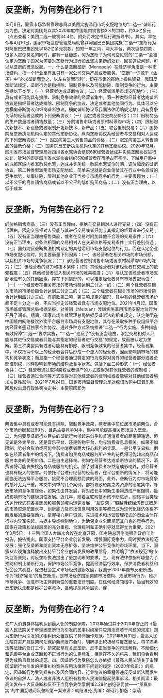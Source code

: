 # 反垄断，为何势在必行？1

10月8日，国家市场监督管理总局以美团实施滥用市场支配地位的“二选一”垄断行为为由，决定对美团处以其2020年度中国境内销售额3%的罚款，约34亿多元（点击查看：美团二选一被罚34.4亿，附处罚决定书及行政指导书）。其实，早在今年4月10日，国家市场监督管理总局就曾以阿里巴巴集团实施“二选一”垄断行为对阿里巴巴集团处以182亿多元罚款。短短一年之内，两大平台，两次巨额罚款，很多人震惊莫名的同时，都有一丝疑惑，何为垄断？为何司空见惯的“二选一”会被认定为垄断？国家为何要对垄断行为进行如此坚决果断的处罚。回答这些问题，可以从垄断的概念说起。一、什么是垄断垄断（Monopoly）在经济学角度是一种市场结构，指一个行业里有且只有一家公司交易产品或者服务。“垄断”一词源于《孟子》中“必求垄断而登之，以左右望而市利”，即在市集的高地上操纵贸易。我国反垄断法规定，垄断行为是指排除、限制竞争以及可能排除、限制竞争的行为。主要包括以下类型：（一）经营者达成垄断协议；（二）经营者滥用市场支配地位；（三）具有或者可能具有排除、限制竞争效果的经营者集中。第一种类型经营者达成垄断协议是指经营者达成排除、限制竞争的协议、决定或者其他协同行为。具体可以分为横向垄断协议和纵向垄断协议。横向垄断协议系我国法律明确规定禁止具有竞争关系的经营者达成的下列垄断协议：（一）固定或者变更商品价格；（二）限制商品的生产数量或者销售数量；（三）分割销售市场或者原材料采购市场；（四）限制购买新技术、新设备或者限制开发新技术、新产品；（五）联合抵制交易；（六）国务院反垄断执法机构认定的其他垄断协议。纵向垄断协议系经营者与交易相对人达成的下列垄断协议：（一）固定向第三人转售商品的价格；（二）限定向第三人转售商品的最低价格；（三）国务院反垄断执法机构认定的其他垄断协议。2020年12月，四川省市场监督管理局对四川省水泥协会组织6家经营者达成并实施垄断协议进行处罚，针对的即是四川省水泥协会组织6家经营者在市场占有率高、下游用户集中的成都区域内推涨散装水泥，达成并实施统一散装水泥调价时间、调价幅度的垄断协议。第二种类型滥用市场支配地位，简单来说就是企业倚仗其在行业中各领域的竞争优势，从事排除、限制其他企业正当参与市场竞争的行为。主要表现为：（一）以不公平的高价销售商品或者以不公平的低价购买商品；（二）没有正当理由，以低于成本

# 反垄断，为何势在必行？2

的价格销售商品；（三）没有正当理由，拒绝与交易相对人进行交易；（四）没有正当理由，限定交易相对人只能与其进行交易或者只能与其指定的经营者进行交易；（五）没有正当理由搭售商品，或者在交易时附加其他不合理的交易条件；（六）没有正当理由，对条件相同的交易相对人在交易价格等交易条件上实行差别待遇；（七）国务院反垄断执法机构认定的其他滥用市场支配地位的行为。而在认定企业市场支配地位时，则主要衡量下列因素：（一）该经营者在相关市场的市场份额，以及相关市场的竞争状况；（二）该经营者控制销售市场或者原材料采购市场的能力；（三）该经营者的财力和技术条件；（四）其他经营者对该经营者在交易上的依赖程度；（五）其他经营者进入相关市场的难易程度；（六）与认定该经营者市场支配地位有关的其他因素。存在下列情形的，可以推定经营者具有市场支配地位：（一）一个经营者在相关市场的市场份额达到二分之一的；（二）两个经营者在相关市场的市场份额合计达到三分之二的；（三）三个经营者在相关市场的市场份额合计达到四分之三的。有前款第二项、第三项规定的情形，其中有的经营者市场份额不足十分之一的，不应当推定该经营者具有市场支配地位。2021年4月起，国家市场监督管理总局根据举报，对美团（Meituan）涉嫌实施滥用市场支配地位行为开展了调查。期间，国家市场监督管理总局依据反垄断法的相关规定，认定美团在中国境内网络餐饮外卖平台服务市场具有支配地位，其存在采取多种手段组织平台内经营者签订独家合作协议、通过多种方式系统推进“二选一”行为实施、多种措施有效保障“二选一”要求实施，“二选一”违反了“没有正当理由，限定交易相对人只能与其进行交易或者只能与其指定的经营者进行交易”的规定，故而被认定为垄断。第三种类型具有或者可能具有排除、限制竞争效果的经营者集中。经营者集中，不仅指两个以上的经营者合并后形成一个更大的经营者，因而影响到市场的结构和竞争状态；而且指一个经营者通过特定的行为取得对另外的经营者部分或者全部控制权，同样影响到市场的结构及竞争状态。包括下面三种形式：（一）经营者合并；（二）经营者通过取得股权或者资产的方式取得对其他经营者的控制权；（三）经营者通过合同等方式取得对其他经营者的控制权或者能够对其他经营者施加决定性影响。2021年7月24日，国家市场监督管理总局对腾讯收购中国音乐集团股权出具行政处罚决定书，主要原因即为

# 反垄断，为何势在必行？3

两者集中具有或者可能具有排除、限制竞争效果，两者集中前位居市场前两位，合计市场份额超过80%，且系主要竞争对手，集中可能提高相关市场进入壁垒。二、为何要反垄断行业巨头的垄断行为听起来似乎和普通消费者的距离很遥远，但无论是外卖平台、还是音乐平台、还是购物平台，均与消费者息息相关。如果不加限制，势必会影响或可能会影响消费者两大核心权利的实现。一是公平交易权。例如在经营者集中的情况下，消费者购买商品或服务所产生的花费将可能超出商品和服务本身的使用价值。二是自主选择权。例如在经营者达成垄断协议的情况下，消费者将可能丧失挑选商品或服务的机会。除了对消费者权益造成影响外，对经营者也具有极大的伤害。对依托平台进行经营的经营者，在平台垄断的情况下，将可能面临无法选择平台服务，接受不合理高额罚款的局面。此外，垄断行为对市场竞争的损坏尤为严重。本文中列举的几个案例，都将导致短期之内资源的高度集中，导致市场的竞争度降低，如果任由其发展，将对成长中的新生事物造成严重阻碍，最终影响市场的健康良性发展。近几年，随着互联网技术的不断进步，网络平台类经济运行模式在各类商品和服务领域内迅速发展，“互联网＋”超越传统经济模式概念的市场资源配置水平、创新能力及市场信息利用效率等都已成为现代化经济体系不断发展的重要驱动力。掌握核心用户资源、先进技术和运营管理模式的商业主体在行业内异军突起，占据主导或控制地位，为确保企业全面规范其自身的竞争行为，国家在政策和法规层面的充分重视、合理规制和正确引导就显得尤为重要。2021年3月5日，十三届全国人大四次会议在北京开幕，国务院总理李克强作政府工作报告。报告提出，国家支持平台企业创新发展、增强国际竞争力，同时要依法规范发展；强化反垄断和防止资本无序扩张，坚决维护公平竞争的市场环境。当下，国家从宏观角度释放出支持平台企业创新发展的政策信号，并明确了“依法规范”的市场监管原则，对反垄断执法提出了更加明晰的要求。三、现有法律依据有哪些为了预防和制止垄断行为，保护市场公平竞争，提高经济运行效率，保护消费者利益和社会公共利益，促进社会主义市场经济健康发展，我国于2007年颁布反垄断法。作为“经济宪法”的反垄断法，是市场经济国家调整市场结构、规范市场行为、维护市场竞争、促进市场主体创新性的重要法律制度。在任何经济领域中，恰当有效的反垄断执法都是维护公平竞争、推动提高竞争层次，促

# 反垄断，为何势在必行？4

使广大消费群体福利达到最大化的制度保障。2012年通过并于2020年修正的《最高人民法院关于审理因垄断行为引发的民事纠纷案件应用法律若干问题的规定》则为垄断行为引发的民事纠纷处置提供了具体操作规范。2021年5月31日，最高人民法院在召开互联网司法保护新闻发布会时，明确提出积极参与反垄断法、电子商务法等法律的修订工作，研究起草有关反垄断、反不正当竞争的司法解释，不断细化和完善平台企业垄断和不正当行为的认定标准，相信在不久的将来，我们将会看到更为成熟且具体的规范。四、因垄断行为受损怎么办依据《最高人民法院关于审理因垄断行为引发的民事纠纷案件应用法律若干问题的规定（2020年修正）》的规定，因垄断行为受到损失以及因合同内容、行业协议的章程等违反反垄断法而发生争议的自然人、法人或者非法人组织有权向人民法院提起民事诉讼。相关阅读：最高法发布十大反垄断和反不正当竞争典型案例182.28亿创纪录罚款——“货真价实”的中国互联网反垄断第一案来源：朝阳法苑 责编：邓珂玮 排版：梁萌 

